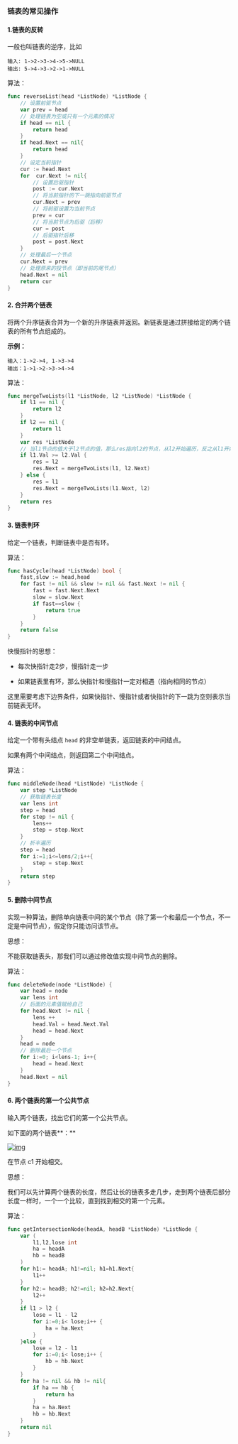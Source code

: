 ### 链表的常见操作

#### 1.链表的反转

一般也叫链表的逆序，比如

```
输入: 1->2->3->4->5->NULL
输出: 5->4->3->2->1->NULL
```

算法：

```go
func reverseList(head *ListNode) *ListNode {
  	// 设置前驱节点
    var prev = head
  	// 处理链表为空或只有一个元素的情况
    if head == nil {
        return head
    }
    if head.Next == nil{
        return head
    }
  	// 设定当前指针
    cur := head.Next
    for  cur.Next != nil{
      	// 设置后驱指针
        post := cur.Next
      	// 将当前指针的下一跳指向前驱节点
        cur.Next = prev
      	// 将前驱设置为当前节点
        prev = cur
      	// 将当前节点为后驱（后移）
        cur = post
      	// 后驱指针后移
        post = post.Next
    }
  	// 处理最后一个节点
    cur.Next = prev
  	// 处理原来的投节点（即当前的尾节点）
    head.Next = nil
    return cur
}
```



#### 2. 合并两个链表

将两个升序链表合并为一个新的升序链表并返回。新链表是通过拼接给定的两个链表的所有节点组成的。 

**示例：**

```
输入：1->2->4, 1->3->4
输出：1->1->2->3->4->4
```

算法：

```go
func mergeTwoLists(l1 *ListNode, l2 *ListNode) *ListNode {
    if l1 == nil {
        return l2
    }
    if l2 == nil {
        return l1
    }
    var res *ListNode
    // 当l1节点的值大于l2节点的值，那么res指向l2的节点，从l2开始遍历，反之从l1开始
    if l1.Val >= l2.Val {
        res = l2
        res.Next = mergeTwoLists(l1, l2.Next)
    } else {
        res = l1
        res.Next = mergeTwoLists(l1.Next, l2)
    }
    return res
}
```



#### 3. 链表判环

给定一个链表，判断链表中是否有环。

算法：

```go
func hasCycle(head *ListNode) bool {
    fast,slow := head,head
    for fast != nil && slow != nil && fast.Next != nil {
        fast = fast.Next.Next
        slow = slow.Next
        if fast==slow {
            return true
        }
    }
    return false
}
```

快慢指针的思想：

- 每次快指针走2步，慢指针走一步

- 如果链表里有环，那么快指针和慢指针一定对相遇（指向相同的节点）

这里需要考虑下边界条件，如果快指针、慢指针或者快指针的下一跳为空则表示当前链表无环。



#### 4. 链表的中间节点

给定一个带有头结点 `head` 的非空单链表，返回链表的中间结点。

如果有两个中间结点，则返回第二个中间结点。

算法：

```go
func middleNode(head *ListNode) *ListNode {
    var step *ListNode
  	// 获取链表长度
    var lens int
    step = head
    for step != nil {
        lens++
        step = step.Next
    }
  	// 折半遍历
    step = head
    for i:=1;i<=lens/2;i++{
        step = step.Next
    }
    return step
}
```



#### 5. 删除中间节点

实现一种算法，删除单向链表中间的某个节点（除了第一个和最后一个节点，不一定是中间节点），假定你只能访问该节点。

思想：

不能获取链表头，那我们可以通过修改值实现中间节点的删除。

算法：

```go
func deleteNode(node *ListNode) {
    var head = node
    var lens int
    // 后面的元素值赋给自己
    for head.Next != nil {
        lens ++
        head.Val = head.Next.Val
        head = head.Next
    }
    head = node
    // 删除最后一个节点
    for i:=0; i<lens-1; i++{
        head = head.Next
    }
    head.Next = nil
}
```



#### 6. 两个链表的第一个公共节点

输入两个链表，找出它们的第一个公共节点。

如下面的两个链表**：**

[![img](https://assets.leetcode-cn.com/aliyun-lc-upload/uploads/2018/12/14/160_statement.png)](https://assets.leetcode-cn.com/aliyun-lc-upload/uploads/2018/12/14/160_statement.png)

在节点 c1 开始相交。

思想：

我们可以先计算两个链表的长度，然后让长的链表多走几步，走到两个链表后部分长度一样时，一个一个比较，直到找到相交的第一个元素。

算法：

```go
func getIntersectionNode(headA, headB *ListNode) *ListNode {
    var (
        l1,l2,lose int
        ha = headA
        hb = headB
    )
    for h1:= headA; h1!=nil; h1=h1.Next{
        l1++
    }
    for h2:= headB; h2!=nil; h2=h2.Next{
        l2++
    }
    if l1 > l2 {
        lose = l1 - l2
        for i:=0;i< lose;i++ {
            ha = ha.Next
        }
    }else {
        lose = l2 - l1
        for i:=0;i< lose;i++ {
            hb = hb.Next
        }
    }
    for ha != nil && hb != nil{
        if ha == hb {
            return ha
        }
        ha = ha.Next
        hb = hb.Next
    }
    return nil
}
```

